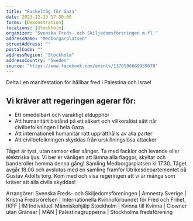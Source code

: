```yaml
---
title: "Fackeltåg för Gaza"
date: 2023-12-13 17:30:00
forms: [Demonstration]
locations: [Stockholm]
organizer: "Svenska Freds- och Skiljedomsföreningen m.fl."
addressName: "Medborgarplatsen"
streetAddress: ""
postalCode: ""
addressRegion: "Stockholm"
addressCountry: "Sweden"
source: "https://www.facebook.com/events/1376596669939678"
---
```


Delta i en manifestation för hållbar fred i Palestina och Israel

## Vi kräver att regeringen agerar för:

- Ett omedelbart och varaktigt eldupphör
- Att humanitärt bistånd på ett säkert och villkorslöst sätt når civilbefolkningen i hela Gaza
- Att internationell humanitär rätt upprätthålls av alla parter
- Att civilbefolkningen skyddas från urskillningslösa attacker

Tåget är tyst, utan ramsor eller sånger.
Ta med facklor och levande eller elektriska ljus.
Vi ber er vänligen att lämna alla flaggor, skyltar och banderoller hemma denna gång!
Samling Medborgarplatsen kl 17.30. Tåget avgår 18.00 och avslutas med en samling framför Utrikesdepartementet på Gustav Adolfs torg.
Kom med och visa regeringen att vi är många som kräver att alla civila skyddas!

Arrangörer: Svenska Freds- och Skiljedomsföreningen | Amnesty Sverige | 
Kristna Fredsrörelsen | Internationella Kvinnoförbundet för Fred och 
Frihet, IKFF | IM Individuell Människohjälp Stockholm | Kvinna till 
Kvinna | Clowner utan Gränser | MÄN | Palestinagrupperna | Stockholms 
fredsförening